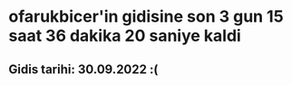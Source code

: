 # ofarukbicer'in gidisine son 3 gun 15 saat 36 dakika 20 saniye kaldi

## Gidis tarihi: 30.09.2022 :(
